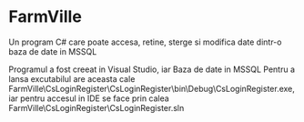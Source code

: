 # FarmVille
Un program C# care poate accesa, retine, sterge si modifica date dintr-o baza de date in MSSQL

Programul a fost creeat in Visual Studio, iar Baza de date in MSSQL
Pentru a lansa excutabilul are aceasta cale FarmVille\CsLoginRegister\CsLoginRegister\bin\Debug\CsLoginRegister.exe, iar pentru accesul in IDE se face prin calea FarmVille\CsLoginRegister\CsLoginRegister.sln
